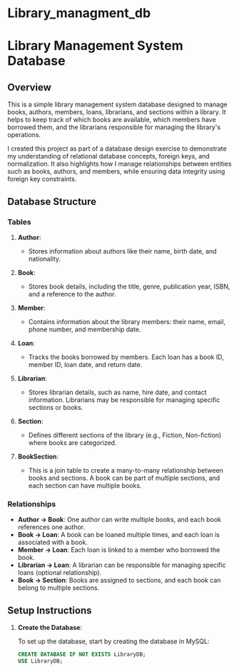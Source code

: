 # Library_managment_db
# Library Management System Database

## Overview

This is a simple library management system database designed to manage books, authors, members, loans, librarians, and sections within a library. It helps to keep track of which books are available, which members have borrowed them, and the librarians responsible for managing the library's operations.

I created this project as part of a database design exercise to demonstrate my understanding of relational database concepts, foreign keys, and normalization. It also highlights how I manage relationships between entities such as books, authors, and members, while ensuring data integrity using foreign key constraints.

## Database Structure

### Tables

1. **Author**:
   - Stores information about authors like their name, birth date, and nationality.

2. **Book**:
   - Stores book details, including the title, genre, publication year, ISBN, and a reference to the author.

3. **Member**:
   - Contains information about the library members: their name, email, phone number, and membership date.

4. **Loan**:
   - Tracks the books borrowed by members. Each loan has a book ID, member ID, loan date, and return date.

5. **Librarian**:
   - Stores librarian details, such as name, hire date, and contact information. Librarians may be responsible for managing specific sections or books.

6. **Section**:
   - Defines different sections of the library (e.g., Fiction, Non-fiction) where books are categorized.

7. **BookSection**:
   - This is a join table to create a many-to-many relationship between books and sections. A book can be part of multiple sections, and each section can have multiple books.

### Relationships

- **Author → Book**: One author can write multiple books, and each book references one author.
- **Book → Loan**: A book can be loaned multiple times, and each loan is associated with a book.
- **Member → Loan**: Each loan is linked to a member who borrowed the book.
- **Librarian → Loan**: A librarian can be responsible for managing specific loans (optional relationship).
- **Book → Section**: Books are assigned to sections, and each book can belong to multiple sections.

## Setup Instructions

1. **Create the Database**:

   To set up the database, start by creating the database in MySQL:
   ```sql
   CREATE DATABASE IF NOT EXISTS LibraryDB;
   USE LibraryDB;
